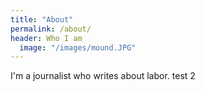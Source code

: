 ```yaml
---
title: "About"
permalink: /about/
header: Who I am
  image: "/images/mound.JPG"
---
```



I'm a journalist who writes about labor. test 2
